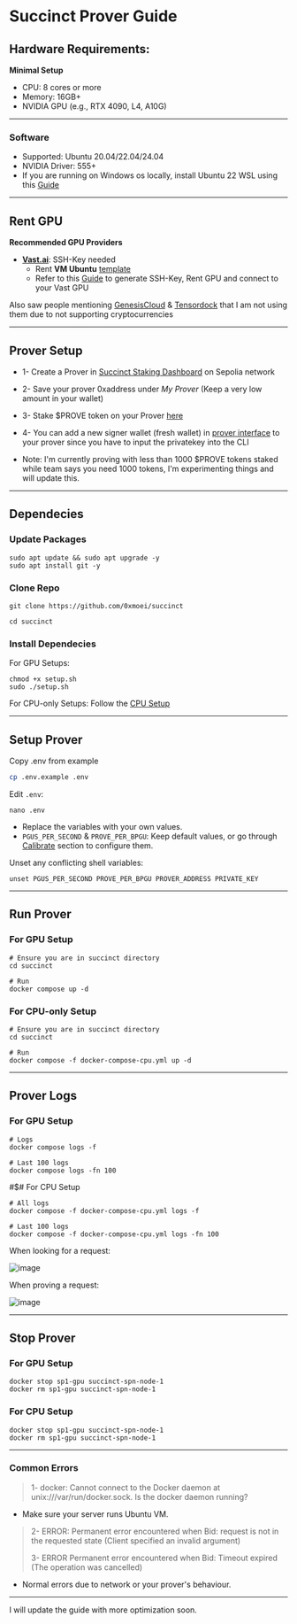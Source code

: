 # Succinct Prover Guide

## Hardware Requirements:
**Minimal Setup**
* CPU: 8 cores or more
* Memory: 16GB+
* NVIDIA GPU (e.g., RTX 4090, L4, A10G)

---

### Software
* Supported: Ubuntu 20.04/22.04/24.04
* NVIDIA Driver: 555+
* If you are running on Windows os locally, install Ubuntu 22 WSL using this [Guide](https://github.com/0xmoei/Install-Linux-on-Windows)

---

## Rent GPU

**Recommended GPU Providers**
* **[Vast.ai](https://cloud.vast.ai/?ref_id=62897&creator_id=62897&name=Ubuntu%2022.04%20VM)**: SSH-Key needed
  * Rent **VM Ubuntu** [template](https://cloud.vast.ai/?ref_id=62897&creator_id=62897&name=Ubuntu%2022.04%20VM)
  * Refer to this [Guide](https://github.com/0xmoei/Rent-and-Config-GPU) to generate SSH-Key, Rent GPU and connect to your Vast GPU
 
Also saw people mentioning [GenesisCloud](https://id.genesiscloud.com/signin/) & [Tensordock](https://dashboard.tensordock.com/deploy) that I am not using them due to not supporting cryptocurrencies

---

## Prover Setup
* 1- Create a Prover in [Succinct Staking Dashboard](https://staking.sepolia.succinct.xyz/prover) on Sepolia network
* 2- Save your prover 0xaddress under *My Prover* (Keep a very low amount in your wallet)
* 3- Stake $PROVE token on your Prover [here](https://staking.sepolia.succinct.xyz/)
* 4- You can add a new signer wallet (fresh wallet) in [prover interface](https://staking.sepolia.succinct.xyz/prover) to your prover since you have to input the privatekey into the CLI


* Note: I'm currently proving with less than 1000 $PROVE tokens staked while team says you need 1000 tokens, I'm experimenting things and will update this.

---

## Dependecies
### Update Packages
```
sudo apt update && sudo apt upgrade -y
sudo apt install git -y
```

### Clone Repo
```
git clone https://github.com/0xmoei/succinct

cd succinct
```

### Install Dependecies
For GPU Setups:
```
chmod +x setup.sh
sudo ./setup.sh
```

For CPU-only Setups:
Follow the [CPU Setup](https://github.com/0xmoei/succinct/blob/main/CPU-Setup.md)

---

## Setup Prover
Copy .env from example
```bash
cp .env.example .env
```
Edit `.env`:
```
nano .env
```
* Replace the variables with your own values.
* `PGUS_PER_SECOND` & `PROVE_PER_BPGU`: Keep default values, or go through [Calibrate](#calibrate-prover) section to configure them.

Unset any conflicting shell variables:
```
unset PGUS_PER_SECOND PROVE_PER_BPGU PROVER_ADDRESS PRIVATE_KEY
```

---

## Run Prover
### For GPU Setup
```console
# Ensure you are in succinct directory
cd succinct

# Run
docker compose up -d
```

### For CPU-only Setup
```console
# Ensure you are in succinct directory
cd succinct

# Run
docker compose -f docker-compose-cpu.yml up -d
```

---

## Prover Logs

### For GPU Setup
```console
# Logs
docker compose logs -f

# Last 100 logs
docker compose logs -fn 100
```

#$# For CPU Setup
```console
# All logs
docker compose -f docker-compose-cpu.yml logs -f

# Last 100 logs
docker compose -f docker-compose-cpu.yml logs -fn 100
```

When looking for a request:

![image](https://github.com/user-attachments/assets/9945cdd4-0b99-4dfd-ad75-ad156bc6410e)


When proving a request:

![image](https://github.com/user-attachments/assets/596d1c1a-213c-4d71-8585-58a2e5439f92)


---

## Stop Prover
### For GPU Setup
```console
docker stop sp1-gpu succinct-spn-node-1
docker rm sp1-gpu succinct-spn-node-1
```

### For CPU Setup
```console
docker stop sp1-gpu succinct-spn-node-1
docker rm sp1-gpu succinct-spn-node-1
```


---

### Common Errors
> 1- docker: Cannot connect to the Docker daemon at unix:///var/run/docker.sock. Is the docker daemon running?

* Make sure your server runs Ubuntu VM.


> 2- ERROR:  Permanent error encountered when Bid: request is not in the requested state (Client specified an invalid argument)
>
> 3- ERROR  Permanent error encountered when Bid: Timeout expired (The operation was cancelled)

* Normal errors due to network or your prover's behaviour.

---

I will update the guide with more optimization soon.
